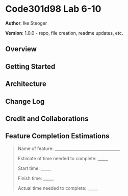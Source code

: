 # Code301d98 Lab 6-10

**Author**: Ike Steoger

**Version**: 1.0.0 - repo, file creation, readme updates, etc.

## Overview
<!-- Provide a high level overview of what this application is and why you are building it, beyond the fact that it's an assignment for this class. (i.e. What's your problem domain?) -->

## Getting Started
<!-- What are the steps that a user must take in order to build this app on their own machine and get it running? -->

## Architecture
<!-- Provide a detailed description of the application design. What technologies (languages, libraries, etc) you're using, and any other relevant design information. -->

## Change Log
<!-- Use this area to document the iterative changes made to your application as each feature is successfully implemented. Use time stamps. Here's an example:

01-01-2001 4:59pm - Application now has a fully-functional express server, with a GET route for the location resource. -->

## Credit and Collaborations
<!-- Give credit (and a link) to other people or resources that helped you build this application. -->

## Feature Completion Estimations

>Name of feature: ________________________________
>
>Estimate of time needed to complete: _____
>
>Start time: _____
>
>Finish time: _____
>
>Actual time needed to complete: _____
